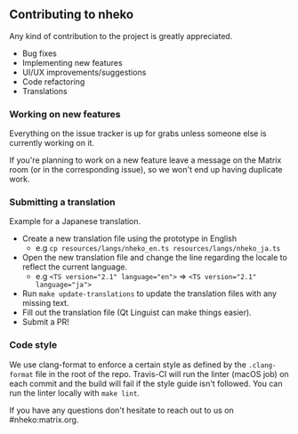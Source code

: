 ## Contributing to nheko

Any kind of contribution to the project is greatly appreciated.

- Bug fixes
- Implementing new features
- UI/UX improvements/suggestions
- Code refactoring
- Translations

### Working on new features

Everything on the issue tracker is up for grabs unless someone else is 
currently working on it. 

If you're planning to work on a new feature leave a message on the Matrix room 
(or in the corresponding issue), so we won't end up having duplicate work.

### Submitting a translation

Example for a Japanese translation.
- Create a new translation file using the prototype in English
  - e.g `cp resources/langs/nheko_en.ts resources/langs/nheko_ja.ts`
- Open the new translation file and change the line regarding the locale to reflect the current language.
  - e.g `<TS version="2.1" language="en">` => `<TS version="2.1" language="ja">`
- Run `make update-translations` to update the translation files with any missing text.
- Fill out the translation file (Qt Linguist can make things easier).
- Submit a PR!


### Code style

We use clang-format to enforce a certain style as defined by the `.clang-format`
file in the root of the repo. Travis-CI will run the linter (macOS job) on each 
commit and the build will fail if the style guide isn't followed. You can run the
linter locally with `make lint`.


If you have any questions don't hesitate to reach out to us on #nheko:matrix.org.
